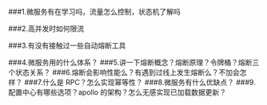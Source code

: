 ###1.微服务有在学习吗，流量怎么控制，状态机了解吗

###2.高并发时如何限流

###3.有没有接触过一些自动熔断工具

###4.微服务用的什么体系？
###5.讲一下熔断概念？熔断原理？令牌桶？熔断三个状态关系？
###6.熔断会影响性能么？有遇到过线上发生熔断么？不加会怎样？
###7.什么是 RPC？怎么实现幂等性？
###8.微服务有什么优缺点？
###9.配置中心有哪些选项？apollo 的架构？怎么无感实现已加载数据更新？